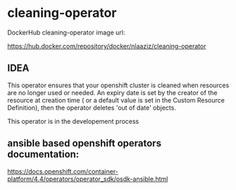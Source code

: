 # cleaning-operator

DockerHub cleaning-operator image url:

https://hub.docker.com/repository/docker/nlaaziz/cleaning-operator


## IDEA

This operator ensures that your openshift cluster is cleaned when resources are no longer used or needed.
An expiry date is set by the creator of the resource at creation time ( or a default value is set in the Custom Resource Definition), then the operator deletes 'out of date' objects.

This operator is in the developement process

## ansible based openshift operators documentation:

https://docs.openshift.com/container-platform/4.4/operators/operator_sdk/osdk-ansible.html
